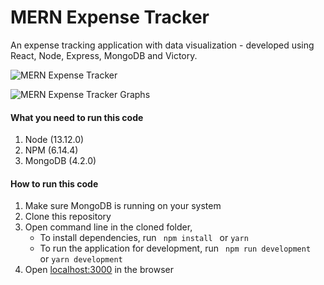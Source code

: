 # MERN Expense Tracker

An expense tracking application with data visualization - developed using React, Node, Express, MongoDB and Victory.

![MERN Expense Tracker]([https://drive.google.com/file/d/1MbpK3CKE3kY3ySKRBzTvRt_4mUBj-VxM/view?usp=drive_link])

![MERN Expense Tracker Graphs]([https://drive.google.com/file/d/1VDfHUKtFjHpbzkRWryvbkJR6UoFg07w9/view?usp=drive_link])

#### What you need to run this code
1. Node (13.12.0)
2. NPM (6.14.4)
3. MongoDB (4.2.0)

####  How to run this code
1. Make sure MongoDB is running on your system
2. Clone this repository
3. Open command line in the cloned folder,
   - To install dependencies, run ```  npm install  ``` or ``` yarn ```
   - To run the application for development, run ```  npm run development  ``` or ``` yarn development ```
4. Open [localhost:3000](http://localhost:3000/) in the browser
